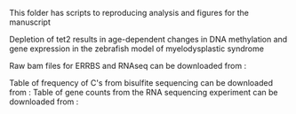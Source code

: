 This folder has scripts to reproducing analysis and figures for the manuscript

Depletion of tet2 results in age-dependent changes in DNA methylation and gene expression in the zebrafish model of myelodysplastic syndrome

Raw bam files for ERRBS and RNAseq can be downloaded from  : 


Table of frequency of C's from bisulfite sequencing can be downloaded from : 
Table of gene counts from the RNA sequencing experiment can be downloaded from : 
